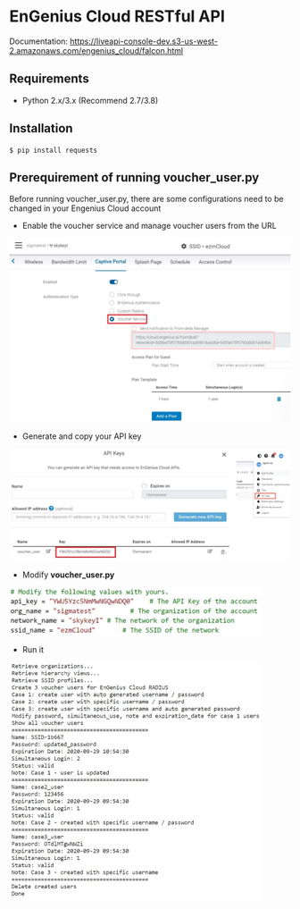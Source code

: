 # EnGenius Cloud RESTful API
Documentation: https://liveapi-console-dev.s3-us-west-2.amazonaws.com/engenius_cloud/falcon.html

## Requirements

* Python 2.x/3.x (Recommend 2.7/3.8)

## Installation

```console
$ pip install requests
```
## Prerequirement of running voucher_user.py
Before running voucher_user.py, there are some configurations need to be changed in your Engenius Cloud account
- Enable the voucher service and manage voucher users from the URL
<img src="./media/voucher.jpg" width="600"/>
  
- Generate and copy your API key 
  
<img src="./media/apikey.jpg" width="600"/>
  
- Modify **voucher_user.py**  
  
<img src="./media/values.jpg" width="450"/>
  
- Run it
  
<img src="./media/result.jpg" width="450"/>
